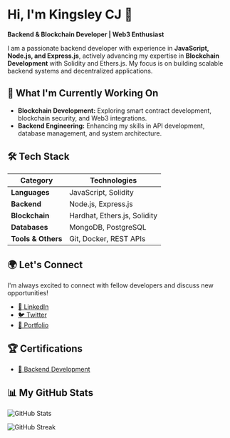 # Hi, I'm Kingsley CJ 👋

**Backend & Blockchain Developer | Web3 Enthusiast**

I am a passionate backend developer with experience in **JavaScript, Node.js, and Express.js**, actively advancing my expertise in **Blockchain Development** with Solidity and Ethers.js. My focus is on building scalable backend systems and decentralized applications.

## 🔹 What I'm Currently Working On

- **Blockchain Development:** Exploring smart contract development, blockchain security, and Web3 integrations.
- **Backend Engineering:** Enhancing my skills in API development, database management, and system architecture.



## 🛠️ Tech Stack

| Category        | Technologies                          |
| -------------- | -------------------------------------- |
| **Languages**  | JavaScript, Solidity                   |
| **Backend**    | Node.js, Express.js                    |
| **Blockchain** | Hardhat, Ethers.js, Solidity           |
| **Databases**  | MongoDB, PostgreSQL                    |
| **Tools & Others** | Git, Docker, REST APIs              |


## 🌍 Let's Connect

I'm always excited to connect with fellow developers and discuss new opportunities!

- [💼 LinkedIn](https://www.linkedin.com/in/kingsleycj)
- [🐦 Twitter](https://x.com/kingsleycj8_)
- [📄 Portfolio](https://flowcv.me/kingsleycj)

## 🏆 Certifications

- [📜 Backend Development](https://drive.google.com/file/d/16sju084HvQPE0WV2NzFZYoM1HcaNTGI6/view?usp=sharing)

## 📊 My GitHub Stats

![GitHub Stats](https://github-readme-stats.vercel.app/api?username=kingsleycj&show_icons=true&count_private=true&theme=gotham&hide_border=false&bg_color=00000000)

![GitHub Streak](https://github-readme-streak-stats.herokuapp.com/?user=kingsleycj&stroke=ffffff&background=1c1917&ring=0891b2&fire=0891b2&currStreakNum=ffffff&currStreakLabel=0891b2&sideNums=ffffff&sideLabels=ffffff&dates=ffffff&hide_border=true)
